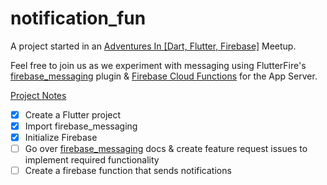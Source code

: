 # notification_fun

A project started in an [Adventures In \[Dart, Flutter, Firebase\]] Meetup.

Feel free to join us as we experiment with messaging using FlutterFire's [firebase_messaging] plugin & [Firebase Cloud Functions] for the App Server.

[Project Notes]

- [x] Create a Flutter project 
- [x] Import firebase_messaging
- [x] Initialize Firebase
- [ ] Go over [firebase_messaging] docs & create feature request issues to implement required functionality
- [ ] Create a firebase function that sends notifications

[Adventures In \[Dart, Flutter, Firebase\]]: https://www.meetup.com/Adventures-In-Dart-Flutter-Firebase/
[Firebase Cloud Functions]: https://firebase.google.com/docs/functions
[Project Notes]: https://adventures-in.notion.site/Notification-Fun-20be3226d6824c3798bab0ab48974c6c
[firebase_messaging]: https://firebase.flutter.dev/docs/messaging/overview/
